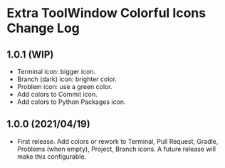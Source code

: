 # Extra ToolWindow Colorful Icons Change Log

## 1.0.1 (WIP)
* Terminal icon: bigger icon.
* Branch (dark) icon: brighter color.
* Problem icon: use a green color.
* Add colors to Commit icon.
* Add colors to Python Packages icon.

## 1.0.0 (2021/04/19)
* First release. Add colors or rework to Terminal, Pull Request, Gradle, Problems (when empty), Project, Branch icons. A future release will make this configurable.
